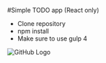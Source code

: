 #Simple TODO app (React only)

- Clone repository
- npm install
- Make sure to use gulp 4


![GitHub Logo](https://github.com/Pavel-Kazakov/react-TODO/blob/master/thumbnail.png)
